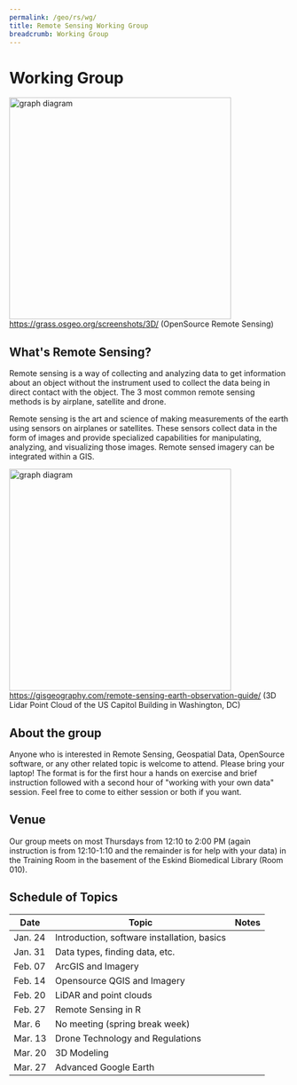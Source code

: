 ```yaml
---
permalink: /geo/rs/wg/
title: Remote Sensing Working Group
breadcrumb: Working Group
---
```


# Working Group

<img src="https://grass.osgeo.org/uploads/images/Gallery/3D/landsat_RGB_nviz_trento.png" alt = "graph diagram" style="width:400px" /><br/>
https://grass.osgeo.org/screenshots/3D/ (OpenSource Remote Sensing)

## What's Remote Sensing?

Remote sensing is a way of collecting and analyzing data to get information about an object without the instrument used to collect the data being in direct contact with the object.  The 3 most common remote sensing methods is by airplane, satellite and drone.

Remote sensing is the art and science of making measurements of the earth using sensors on airplanes or satellites. These sensors collect data in the form of images and provide specialized capabilities for manipulating, analyzing, and visualizing those images. Remote sensed imagery can be integrated within a GIS.

<img src="https://gisgeography.com/wp-content/uploads/2015/11/capitol-building-lidar-425x227.png" alt = "graph diagram" style="width:400px" /><br/>
https://gisgeography.com/remote-sensing-earth-observation-guide/ (3D Lidar Point Cloud of the US Capitol Building in Washington, DC)

## About the group

Anyone who is interested in Remote Sensing, Geospatial Data, OpenSource software, or any other related topic is welcome to attend.  Please bring your laptop!  The format is for the first hour a hands on exercise and brief instruction followed with a second hour of "working with your own data" session.  Feel free to come to either session or both if you want.

## Venue

Our group meets on most Thursdays from 12:10 to 2:00 PM (again instruction is from 12:10-1:10 and the remainder is for help with your data) in the Training Room in the basement of the Eskind Biomedical Library (Room 010).  


## Schedule of Topics

| Date | Topic | Notes |
|------|-------|-------|
| Jan. 24| Introduction, software installation, basics  |  |
| Jan. 31 | Data types, finding data, etc. |   |
| Feb. 07 | ArcGIS and Imagery |  |
| Feb. 14 | Opensource QGIS and Imagery |  |
| Feb. 20 | LiDAR and point clouds|  |
| Feb. 27 | Remote Sensing in R |  |
| Mar. 6 | No meeting (spring break week) |  |
| Mar. 13 | Drone Technology and Regulations |  |
| Mar. 20 | 3D Modeling |  |
| Mar. 27 | Advanced Google Earth|  | |
